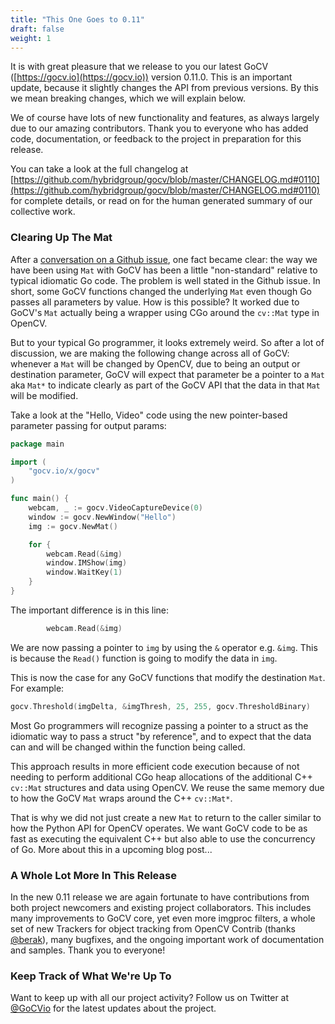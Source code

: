 ```yaml
---
title: "This One Goes to 0.11"
draft: false
weight: 1
---
```


It is with great pleasure that we release to you our latest GoCV ([https://gocv.io](https://gocv.io)) version 0.11.0. This is an important update, because it slightly changes the API from previous versions. By this we mean breaking changes, which we will explain below.

We of course have lots of new functionality and features, as always largely due to our amazing contributors. Thank you to everyone who has added code, documentation, or feedback to the project in preparation for this release.

You can take a look at the full changelog at [https://github.com/hybridgroup/gocv/blob/master/CHANGELOG.md#0110](https://github.com/hybridgroup/gocv/blob/master/CHANGELOG.md#0110) for complete details, or read on for the human generated summary of our collective work.

### Clearing Up The Mat

After a [conversation on a Github issue](https://github.com/hybridgroup/gocv/issues/137), one fact became clear: the way we have been using `Mat` with GoCV has been a little "non-standard" relative to typical idiomatic Go code. The problem is well stated in the Github issue. In short, some GoCV functions changed the underlying `Mat` even though Go passes all parameters by value. How is this possible? It worked due to GoCV's `Mat` actually being a wrapper using CGo around the `cv::Mat` type in OpenCV.

But to your typical Go programmer, it looks extremely weird. So after a lot of discussion, we are making the following change across all of GoCV: whenever a `Mat` will be changed by OpenCV, due to being an output or destination parameter, GoCV will expect that parameter be a pointer to a `Mat` aka `Mat*` to indicate clearly as part of the GoCV API that the data in that `Mat` will be modified.

Take a look at the "Hello, Video" code using the new pointer-based parameter passing for output params:

```go
package main

import (
	"gocv.io/x/gocv"
)

func main() {
	webcam, _ := gocv.VideoCaptureDevice(0)
	window := gocv.NewWindow("Hello")
	img := gocv.NewMat()

	for {
		webcam.Read(&img)
		window.IMShow(img)
		window.WaitKey(1)
	}
}
```

The important difference is in this line:

```go
		webcam.Read(&img)
```

We are now passing a pointer to `img` by using the `&` operator e.g. `&img`. This is because the `Read()` function is going to modify the data in `img`.

This is now the case for any GoCV functions that modify the destination `Mat`. For example:

```go
gocv.Threshold(imgDelta, &imgThresh, 25, 255, gocv.ThresholdBinary)
```

Most Go programmers will recognize passing a pointer to a struct as the idiomatic way to pass a struct "by reference", and to expect that the data can and will be changed within the function being called.

This approach results in more efficient code execution because of not needing to perform additional CGo heap allocations of the additional C++ `cv::Mat` structures and data using OpenCV. We reuse the same memory due to how the GoCV `Mat` wraps around the C++ `cv::Mat*`.

That is why we did not just create a new `Mat` to return to the caller similar to how the Python API for OpenCV operates. We want GoCV code to be as fast as executing the equivalent C++ but also able to use the concurrency of Go. More about this in a upcoming blog post...

### A Whole Lot More In This Release

In the new 0.11 release we are again fortunate to have contributions from both project newcomers and existing project collaborators. This includes many improvements to GoCV core, yet even more imgproc filters, a whole set of new Trackers for object tracking from OpenCV Contrib (thanks [@berak](https://github.com/berak)), many bugfixes, and the ongoing important work of documentation and samples. Thank you to everyone!

### Keep Track of What We're Up To

Want to keep up with all our project activity? Follow us on Twitter at [@GoCVio](https://twitter.com/GoCVio) for the latest updates about the project.
